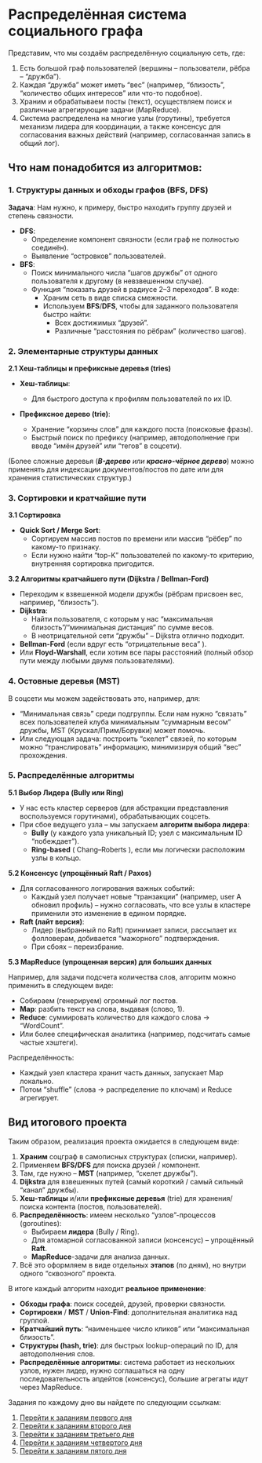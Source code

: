 # Распределённая система социального графа

Представим, что мы создаём распределённую социальную сеть, где:
1. Есть большой граф пользователей (вершины – пользователи, рёбра – “дружба”).
2. Каждая “дружба” может иметь “вес” (например, “близость”, “количество общих интересов” или что-то подобное).
3. Храним и обрабатываем посты (текст), осуществляем поиск и различные агрегирующие задачи (MapReduce).
4. Система распределена на многие узлы (горутины), требуется механизм лидера для координации, а также консенсус для согласования важных действий (например, согласованная запись в общий лог).

## Что нам понадобится из алгоритмов:

### 1. Структуры данных и обходы графов (BFS, DFS)

**Задача**: Нам нужно, к примеру, быстро находить группу друзей и степень связности.
* **DFS**:
    * Определение компонент связности (если граф не полностью соединён).
    * Выявление “островков” пользователей.
* **BFS**:
    * Поиск минимального числа “шагов дружбы” от одного пользователя к другому (в невзвешенном случае).
    * Функция “показать друзей в радиусе 2–3 переходов”.
      В коде:
      * Храним сеть в виде списка смежности.
      * Используем **BFS**/**DFS**, чтобы для заданного пользователя быстро найти:
          * Всех достижимых “друзей”.
          * Различные “расстояния по рёбрам” (количество шагов).

### 2. Элементарные структуры данных

**2.1 Хеш-таблицы и префиксные деревья (tries)**
* **Хеш-таблицы**:
    * Для быстрого доступа к профилям пользователей по их ID.

* **Префиксное дерево (trie)**:
    * Хранение “корзины слов” для каждого поста (поисковые фразы).
    * Быстрый поиск по префиксу (например, автодополнение при вводе “имён друзей” или “тегов” в соцсети).

(Более сложные деревья (**_B-дерево_** _или_ **_красно-чёрное дерево_**) можно применять для индексации документов/постов по дате или для хранения статистических структур.)

### 3. Сортировки и кратчайшие пути

**3.1 Сортировка**
* **Quick Sort / Merge Sort**:
    * Сортируем массив постов по времени или массив “рёбер” по какому-то признаку.
    * Если нужно найти “top-K” пользователей по какому-то критерию, внутренняя сортировка пригодится.

**3.2 Алгоритмы кратчайшего пути (Dijkstra / Bellman-Ford)**
* Переходим к взвешенной модели дружбы (рёбрам присвоен вес, например, “близость”).
* **Dijkstra**:
    * Найти пользователя, с которым у нас “максимальная близость”/“минимальная дистанция” по сумме весов.
    * В неотрицательной сети “дружбы” – Dijkstra отлично подходит.
* **Bellman-Ford** (если вдруг есть “отрицательные веса” ).
* Или **Floyd-Warshall**, если хотим все пары расстояний (полный обзор пути между любыми двумя пользователями).

### 4. Остовные деревья (MST)
В соцсети мы можем задействовать это, например, для:
* “Минимальная связь” среди подгруппы. Если нам нужно “связать” всех пользователей клуба минимальным “суммарным весом” дружбы, MST (Крускал/Прим/Борувки) может помочь.
* Или следующая задача: построить “скелет” связей, по которым можно “транслировать” информацию, минимизируя общий “вес” прохождения.

### 5. Распределённые алгоритмы

**5.1 Выбор Лидера (Bully или Ring)**
* У нас есть кластер серверов (для абстракции представления воспользуемся горутинами), обрабатывающих соцсеть.
* При сбое ведущего узла – мы запускаем **алгоритм выбора лидера**:
    * **Bully** (у каждого узла уникальный ID; узел с максимальным ID “побеждает”).
    * **Ring-based** ( Chang–Roberts ), если мы логически расположим узлы в кольцо.

**5.2 Консенсус (упрощённый Raft / Paxos)**
* Для согласованного логирования важных событий:
    * Каждый узел получает новые “транзакции” (например, user A обновил профиль) – нужно согласовать, что все узлы в кластере применили это изменение в едином порядке.
* **Raft (лайт версия)**:
    * Лидер (выбранный по Raft) принимает записи, рассылает их фолловерам, добивается “мажорного” подтверждения.
    * При сбоях – переизбрание.

**5.3 MapReduce (упрощенная версия) для больших данных**

Например, для задачи подсчета количества слов, алгоритм можно применить в следующем виде:
* Собираем (генерируем) огромный лог постов.
* **Map**: разбить текст на слова, выдавая (слово, 1).
* **Reduce**: суммировать количество для каждого слова → “WordCount”.
* Или более специфическая аналитика (например, подсчитать самые частые хэштеги).

Распределённость:
* Каждый узел кластера хранит часть данных, запускает Map локально.
* Потом “shuffle” (слова -> распределение по ключам) и Reduce агрегирует.

## Вид итогового проекта

Таким образом, реализация проекта ожидается в следующем виде:
1. **Храним** соцграф в самописных структурах (списки, например).
2. Применяем **BFS/DFS** для поиска друзей / компонент.
3. Там, где нужно – **MST** (например, “скелет дружбы”).
4. **Dijkstra** для взвешенных путей (самый короткий / самый сильный “канал” дружбы).
5. **Хеш-таблицы** и/или **префиксные деревья** (trie) для хранения/поиска контента (постов, пользователей).
6. **Распределённость**: имеем несколько “узлов”-процессов (goroutines):
    * Выбираем **лидера** (Bully / Ring).
    * Для атомарной согласованной записи (консенсус) – упрощённый **Raft**.
    * **MapReduce**-задачи для анализа данных.
7. Всё это оформляем в виде отдельных **этапов** (по дням), но внутри одного “сквозного” проекта.

В итоге каждый алгоритм находит **реальное применение**:
* **Обходы графа**: поиск соседей, друзей, проверки связности.
* **Сортировки** / **MST** / **Union-Find**: дополнительная аналитика над группой.
* **Кратчайший путь**: “наименьшее число кликов” или “максимальная близость”.
* **Структуры (hash, trie)**: для быстрых lookup-операций по ID, для автодополнения слов.
* **Распределённые алгоритмы**: система работает из нескольких узлов, нужен лидер, нужно соглашаться на одну последовательность апдейтов (консенсус), большие агрегаты идут через MapReduce.

Задания по каждому дню вы найдете по следующим ссылкам:
1. [Перейти к заданиям первого дня](./day_1/task.md)
2. [Перейти к заданиям второго дня](./day_2/task.md)
3. [Перейти к заданиям третьего дня](./day_3/task.md)
4. [Перейти к заданиям четвертого дня](./day_4/task.md)
5. [Перейти к заданиям пятого дня](./day_5/task.md)